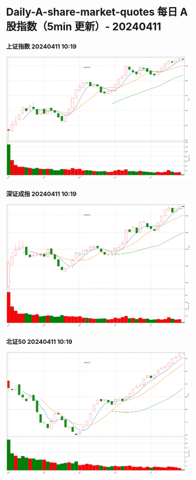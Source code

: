 
# Daily-A-share-market-quotes 每日 A 股指数（5min 更新）- 20240411

### 上证指数 20240411 10:19
![](./fig/2024/4/20240411-sh000001.png)

### 深证成指 20240411 10:19
![](./fig/2024/4/20240411-sz399001.png)

### 北证50 20240411 10:19
![](./fig/2024/4/20240411-bj899050.png)
